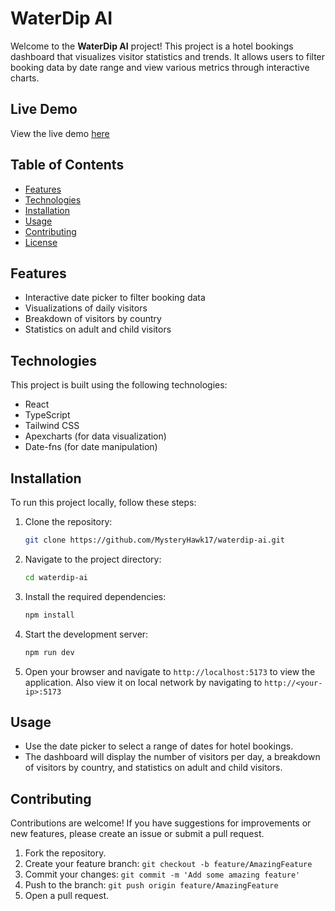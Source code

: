 # WaterDip AI

Welcome to the **WaterDip AI** project! This project is a hotel bookings dashboard that visualizes visitor statistics and trends. It allows users to filter booking data by date range and view various metrics through interactive charts.

## Live Demo

View the live demo [here](https://waterdip-ai-green.vercel.app)

## Table of Contents

- [Features](#features)
- [Technologies](#technologies)
- [Installation](#installation)
- [Usage](#usage)
- [Contributing](#contributing)
- [License](#license)

## Features

- Interactive date picker to filter booking data
- Visualizations of daily visitors
- Breakdown of visitors by country
- Statistics on adult and child visitors

## Technologies

This project is built using the following technologies:

- React
- TypeScript
- Tailwind CSS
- Apexcharts (for data visualization)
- Date-fns (for date manipulation)

## Installation

To run this project locally, follow these steps:

1. Clone the repository:

   ```bash
   git clone https://github.com/MysteryHawk17/waterdip-ai.git
   ```

2. Navigate to the project directory:

   ```bash
   cd waterdip-ai
   ```

3. Install the required dependencies:

   ```bash
   npm install
   ```

4. Start the development server:

   ```bash
   npm run dev 
   ```

5. Open your browser and navigate to `http://localhost:5173` to view the application. Also view it on local network by navigating to `http://<your-ip>:5173`

## Usage

- Use the date picker to select a range of dates for hotel bookings.
- The dashboard will display the number of visitors per day, a breakdown of visitors by country, and statistics on adult and child visitors.

## Contributing

Contributions are welcome! If you have suggestions for improvements or new features, please create an issue or submit a pull request.

1. Fork the repository.
2. Create your feature branch: `git checkout -b feature/AmazingFeature`
3. Commit your changes: `git commit -m 'Add some amazing feature'`
4. Push to the branch: `git push origin feature/AmazingFeature`
5. Open a pull request.

